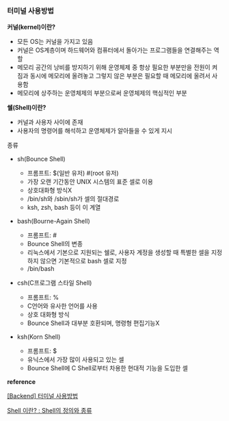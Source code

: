 ### 터미널 사용방법

**커널(kernel)이란?**

- 모든 OS는 커널을 가지고 있음
- 커널은 OS계층이며 하드웨어와 컴퓨터에서 돌아가는 프로그램들을 연결해주는 역할
- 메모리 공간의 낭비를 방지하기 위해 운영체제 중 항상 필요한 부분만을 전원이 켜짐과 동시에 메모리에 올려놓고 그렇지 않은 부분은 필요할 때 메모리에 올려서 사용함
- 메모리에 상주하는 운영체제의 부분으로써 운영체제의 핵심적인 부분

**쉘(Shell)이란?**

- 커널과 사용자 사이에 존재
- 사용자의 명령어를 해석하고 운영체제가 알아들을 수 있게 지시

종류

- sh(Bounce Shell)
    - 프롬프트: $(일반 유저) #(root 유저)
    - 가장 오랜 기간동안 UNIX 시스템의 표준 셀로 이용
    - 상호대화형 방식X
    - /bin/sh와 /sbin/sh가 셀의 절대경로
    - ksh, zsh, bash 등이 이 계열

- bash(Bourne-Again Shell)
    - 프롬프트: #
    - Bounce Shell의 변종
    - 리눅스에서 기본으로 지원되는 쉘로, 사용자 계정을 생성할 때 특별한 셀을 지정하지 않으면 기본적으로 bash 셀로 지정
    - /bin/bash
    
- csh(C프로그램 스타일 Shell)
    - 프롬프트: %
    - C언어와 유사한 언어를 사용
    - 상호 대화형 방식
    - Bounce Shell과 대부분 호환되며, 명령형 편집기능X
    
- ksh(Korn Shell)
    - 프롬프트: $
    - 유닉스에서 가장 많이 사용되고 있는 셀
    - Bounce Shell에 C Shell로부터 차용한 현대적 기능을 도입한 셀

**reference**

[[Backend] 터미널 사용방법](https://nam-ki-bok.github.io/backend/Backend_6/)

[Shell 이란? : Shell의 정의와 종류](https://byebyeblue.tistory.com/5)
